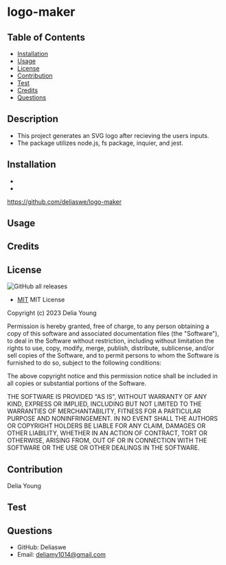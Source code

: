 # logo-maker

## Table of Contents

- [Installation](#installation)
- [Usage](#usage)
- [License](#license)
- [Contribution](#contribution)
- [Test](#test)
- [Credits](#credits)
- [Questions](#questions)

## Description

- This project generates an SVG logo after recieving the users inputs.
- The package utilizes node.js, fs package, inquier, and jest.

## Installation
- 
- 

https://github.com/deliaswe/logo-maker

## Usage



## Credits


## License
![GitHub all releases](https://img.shields.io/github/downloads/deliaswe/Professional-Readme-Generator/total?label=Delia%20young&logo=github&logoColor=%23ff69b4&style=for-the-badge)
- [MIT](#MIT)
MIT License

Copyright (c) 2023 Delia Young

Permission is hereby granted, free of charge, to any person obtaining a copy
of this software and associated documentation files (the "Software"), to deal
in the Software without restriction, including without limitation the rights
to use, copy, modify, merge, publish, distribute, sublicense, and/or sell
copies of the Software, and to permit persons to whom the Software is
furnished to do so, subject to the following conditions:

The above copyright notice and this permission notice shall be included in all
copies or substantial portions of the Software.

THE SOFTWARE IS PROVIDED "AS IS", WITHOUT WARRANTY OF ANY KIND, EXPRESS OR
IMPLIED, INCLUDING BUT NOT LIMITED TO THE WARRANTIES OF MERCHANTABILITY,
FITNESS FOR A PARTICULAR PURPOSE AND NONINFRINGEMENT. IN NO EVENT SHALL THE
AUTHORS OR COPYRIGHT HOLDERS BE LIABLE FOR ANY CLAIM, DAMAGES OR OTHER
LIABILITY, WHETHER IN AN ACTION OF CONTRACT, TORT OR OTHERWISE, ARISING FROM,
OUT OF OR IN CONNECTION WITH THE SOFTWARE OR THE USE OR OTHER DEALINGS IN THE
SOFTWARE.

## Contribution
Delia Young
## Test


## Questions
* GitHub: Deliaswe
* Email: deliamy1014@gmail.com